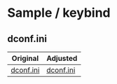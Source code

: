 

# Sample / keybind


## dconf.ini

| Original | Adjusted |
| ------- | -------- |
| [dconf.ini](https://github.com/Anduin2017/AnduinOS/blob/1.3/src/mods/35-dconf-patch/dconf.ini#L78) | [dconf.ini](https://github.com/samwhelp/anduinos-live-build-config-sample/blob/main/sample/discussions/keybind/AnduinOS-1.3/src/mods/35-dconf-patch/dconf.ini#L78) |
